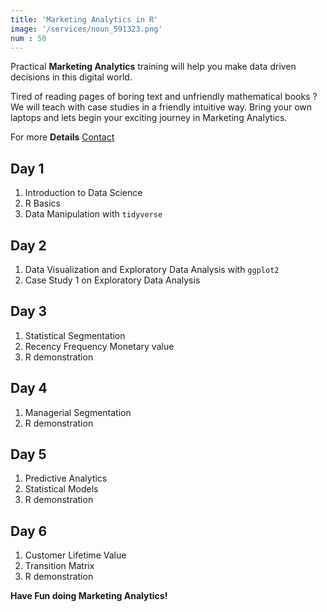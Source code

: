 ```yaml
---
title: 'Marketing Analytics in R'
image: '/services/noun_591323.png'  
num : 50  
---
```


Practical **Marketing Analytics** training will help you make data driven decisions in this digital world.              

Tired of reading pages of boring text and unfriendly mathematical books ? We will teach with case studies in a friendly intuitive way. Bring your own laptops and lets begin your exciting journey in Marketing Analytics.                    

For more **Details**   <a href="{{site.baseurl}}/contact" class="button">Contact</a>


## Day 1
1. Introduction to Data Science
2. R Basics
3. Data Manipulation with `tidyverse`           

## Day 2                 
1. Data Visualization and Exploratory Data Analysis with `ggplot2`       
2. Case Study 1 on Exploratory Data Analysis          

##  Day 3
1. Statistical Segmentation                
2. Recency Frequency Monetary value              
3. R demonstration                    

## Day 4
1. Managerial Segmentation                
2. R demonstration                           

## Day 5
1. Predictive Analytics             
2. Statistical Models               
3. R demonstration       

## Day 6
1. Customer Lifetime Value             
2. Transition Matrix              
3. R demonstration                  
          

**Have Fun doing Marketing Analytics!**